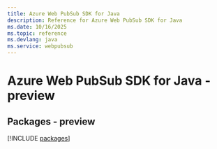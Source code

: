 ```yaml
---
title: Azure Web PubSub SDK for Java
description: Reference for Azure Web PubSub SDK for Java
ms.date: 10/16/2025
ms.topic: reference
ms.devlang: java
ms.service: webpubsub
---
```

# Azure Web PubSub SDK for Java - preview
## Packages - preview
[!INCLUDE [packages](web-pubsub-index.md)]